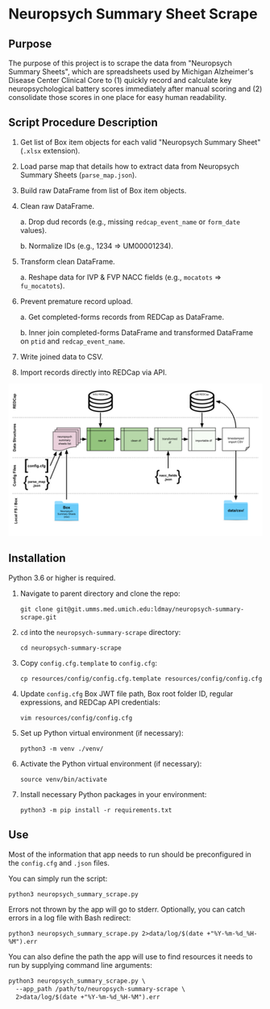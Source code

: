 # Neuropsych Summary Sheet Scrape

## Purpose

The purpose of this project is to scrape the data from "Neuropsych Summary Sheets", which are spreadsheets used by Michigan Alzheimer's Disease Center Clinical Core to (1) quickly record and calculate key neuropsychological battery scores immediately after manual scoring and (2) consolidate those scores in one place for easy human readability.


## Script Procedure Description

1. Get list of Box item objects for each valid "Neuropsych Summary Sheet" (`.xlsx` extension).

2. Load parse map that details how to extract data from Neuropsych Summary Sheets (`parse_map.json`).

3. Build raw DataFrame from list of Box item objects.

4. Clean raw DataFrame.

    a. Drop dud records (e.g., missing `redcap_event_name` or `form_date` values).
   
    b. Normalize IDs (e.g., 1234 => UM00001234).
     
5. Transform clean DataFrame.

    a. Reshape data for IVP & FVP NACC fields (e.g., `mocatots` => `fu_mocatots`).
    
6. Prevent premature record upload.

    a. Get completed-forms records from REDCap as DataFrame.
    
    b. Inner join completed-forms DataFrame and transformed DataFrame on `ptid` and `redcap_event_name`.
    
7. Write joined data to CSV.

8. Import records directly into REDCap via API.

![Neuropsych summary sheets pipeline](resources/img/Neuropsych_Summary_Scrape.svg "Neuropsych Summary Sheets Pipeline")


## Installation

Python 3.6 or higher is required.

1. Navigate to parent directory and clone the repo:

    ```shell script
    git clone git@git.umms.med.umich.edu:ldmay/neuropsych-summary-scrape.git
    ```
   
2. `cd` into the `neuropsych-summary-scrape` directory:

    ```shell script
    cd neuropsych-summary-scrape
    ```

3. Copy `config.cfg.template` to `config.cfg`:

    ```shell script
    cp resources/config/config.cfg.template resources/config/config.cfg
    ```

3. Update `config.cfg` Box JWT file path, Box root folder ID, regular expressions, and REDCap API credentials: 

    ```shell script
    vim resources/config/config.cfg
    ```
   
4. Set up Python virtual environment (if necessary):

    ```shell script
    python3 -m venv ./venv/
    ```
   
5. Activate the Python virtual environment (if necessary):

    ```shell script
    source venv/bin/activate
    ```

6. Install necessary Python packages in your environment: 

    ```shell script
    python3 -m pip install -r requirements.txt
    ```

## Use

Most of the information that app needs to run should be preconfigured in the `config.cfg` and `.json` files.

You can simply run the script:

```shell script
python3 neuropsych_summary_scrape.py
```

Errors not thrown by the app will go to stderr. Optionally, you can catch errors in a log file with Bash redirect:

```shell script
python3 neuropsych_summary_scrape.py 2>data/log/$(date +"%Y-%m-%d_%H-%M").err
```

You can also define the path the app will use to find resources it needs to run by supplying command line arguments:

```shell script
python3 neuropsych_summary_scrape.py \
  --app_path /path/to/neuropsych-summary-scrape \
  2>data/log/$(date +"%Y-%m-%d_%H-%M").err
```
